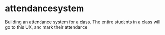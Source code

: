 # attendancesystem
Building an attendance system for a class. The entire students in a class will go to this UX, and mark their attendance
